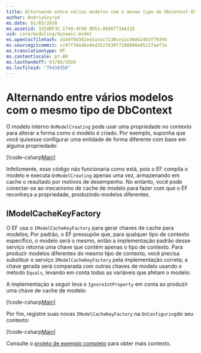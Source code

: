 ```yaml
---
title: Alternando entre vários modelos com o mesmo tipo de DbContext-EF Core
author: AndriySvyryd
ms.date: 01/03/2020
ms.assetid: 3154BF3C-1749-4C60-8D51-AE86773AA116
uid: core/modeling/dynamic-model
ms.openlocfilehash: a160f0d382ee2a3ac7130ce1ac98eb24b3f79394
ms.sourcegitcommit: cc0ff36e46e9ed3527638f7208000e8521faef2e
ms.translationtype: MT
ms.contentlocale: pt-BR
ms.lasthandoff: 03/06/2020
ms.locfileid: "78416356"
---
```

# <a name="alternating-between-multiple-models-with-the-same-dbcontext-type"></a>Alternando entre vários modelos com o mesmo tipo de DbContext

O modelo interno `OnModelCreating` pode usar uma propriedade no contexto para alterar a forma como o modelo é criado. Por exemplo, suponha que você quisesse configurar uma entidade de forma diferente com base em alguma propriedade:

[!code-csharp[Main](../../../samples/core/Modeling/DynamicModel/DynamicContext.cs?name=OnModelCreating)]

Infelizmente, esse código não funcionaria como está, pois o EF compila o modelo e executa `OnModelCreating` apenas uma vez, armazenando em cache o resultado por motivos de desempenho. No entanto, você pode conectar-se ao mecanismo de cache de modelo para fazer com que o EF reconheça a propriedade, produzindo modelos diferentes.

## <a name="imodelcachekeyfactory"></a>IModelCacheKeyFactory

O EF usa o `IModelCacheKeyFactory` para gerar chaves de cache para modelos; Por padrão, o EF pressupõe que, para qualquer tipo de contexto específico, o modelo será o mesmo, então a implementação padrão desse serviço retorna uma chave que contém apenas o tipo de contexto. Para produzir modelos diferentes do mesmo tipo de contexto, você precisa substituir o serviço `IModelCacheKeyFactory` pela implementação correta; a chave gerada será comparada com outras chaves de modelo usando o método `Equals`, levando em conta todas as variáveis que afetam o modelo:

A implementação a seguir leva o `IgnoreIntProperty` em conta ao produzir uma chave de cache de modelo:

[!code-csharp[Main](../../../samples/core/Modeling/DynamicModel/DynamicModelCacheKeyFactory.cs?name=DynamicModel)]

Por fim, registre suas novas `IModelCacheKeyFactory` na `OnConfiguring`do seu contexto:

[!code-csharp[Main](../../../samples/core/Modeling/DynamicModel/DynamicContext.cs?name=OnConfiguring)]

Consulte o [projeto de exemplo completo](https://github.com/dotnet/EntityFramework.Docs/tree/master/samples/core/Modeling/DynamicModel) para obter mais contexto.
